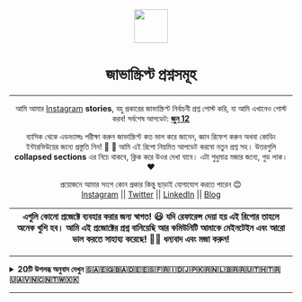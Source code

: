 <div align="center">
  <img height="60" src="https://img.icons8.com/color/344/javascript.png">
  <h1>জাভাস্ক্রিপ্ট প্রশ্নসমূহ</h1>

---

<span>আমি আমার [Instagram](https://www.instagram.com/theavocoder) **stories**, বহু প্রকারের জাভাস্ক্রিপ্ট নির্বাচনী প্রশ্ন পোস্ট করি, যা আমি এখানেও পোস্ট করব! সর্বশেষ আপডেট: <a href=#20200612><b>জুন 12</b></a>

ব্যাসিক থেকে এডভ্যান্সঃ পরীক্ষা করুন জাভাস্ক্রিপ্ট কত ভাল করে জানেন, জ্ঞান রিফেশ করুন অথবা কোডিং ইন্টারভিউয়ের জন্যে প্রস্তুতি নিন! :muscle: :rocket: আমি এই রিপো নিয়মিত আপডেট করবো নতুন প্রশ্ন সহ। উত্তরগুলি **collapsed sections** এর নিচে থাকবে, ক্লিক করে উওর দেখা যাবে। এটা শুধুমাত্র মজার জন্যে, গুড লাক। :heart:</span>

প্রয়োজনে আমার সংগে কোন প্রকার কিন্তু ছাড়াই যোগাযোগ করতে পারেন 😊 <br />
<a href="https://www.instagram.com/theavocoder">Instagram</a> || <a href="https://www.twitter.com/lydiahallie">Twitter</a> || <a href="https://www.linkedin.com/in/lydia-hallie">LinkedIn</a> || <a href="https://www.lydiahallie.dev">Blog</a>

</div>

| এগুলি কোনো প্রজেক্টে ব্যবহার করার জন্য স্বাগত! 😃 যদি রেফারেন্স দেয়া হয় এই রিপোর তাহলে অনেক খুশি হব। আমি এই প্রজোক্টের প্রশ্ন বানিয়েছি আর কমিউনিটি আমাকে মেইনটেইন এবং আরো ভাল করতে সাহায্য করেছে! 💪🏼 ধন্যবাদ এবং মজা করুন! |
| -------------------------------------------------------------------------------------------------------------------------------------------------------------------------------------------------------------------------- |

---

<details><summary><b> 20টি উপলব্ধ অনুবাদ দেখুন 🇸🇦🇪🇬🇧🇦🇩🇪🇪🇸🇫🇷🇮🇩🇯🇵🇰🇷🇳🇱🇧🇷🇷🇺🇹🇭🇹🇷🇺🇦🇻🇳🇨🇳🇹🇼🇽🇰</b></summary>
<p>

- [🇸🇦 العربية](../ar-AR/README_AR.md)
- [🇪🇬 اللغة العامية](../ar-EG/README_ar-EG.md)
- [🇧🇦 Bosanski](../bs-BS/README-bs_BS.md)
- [🇩🇪 Deutsch](../de-DE/README.md)
- [🇪🇸 Español](../es-ES/README-ES.md)
- [🇫🇷 Français](../fr-FR/README_fr-FR.md)
- [🇮🇩 Indonesia](../id-ID/README.md)
- [🇮🇹 Italiano](../it-IT/README.md)
- [🇯🇵 日本語](../ja-JA/README-ja_JA.md)
- [🇰🇷 한국어](../ko-KR/README-ko_KR.md)
- [🇳🇱 Nederlands](../nl-NL/README.md)
- [🇵🇱 Polski](../pl-PL/README.md)
- [🇧🇷 Português Brasil](../pt-BR/README_pt_BR.md)
- [🇷o Română](../ro-RO/README.ro.md)
- [🇷🇺 Русский](../ru-RU/README.md)
- [🇽🇰 Shqip](../sq-KS/README_sq_KS.md)
- [🇹🇭 ไทย](../th-TH/README-th_TH.md)
- [🇹🇷 Türkçe](../tr-TR/README-tr_TR.md)
- [🇺🇦 Українська мова](../uk-UA/README.md)
- [🇻🇳 Tiếng Việt](../vi-VI/README-vi.md)
- [🇨🇳 简体中文](../zh-CN/README-zh_CN.md)
- [🇹🇼 繁體中文](../zh-TW/README_zh-TW.md)

</p>
</details>

---
